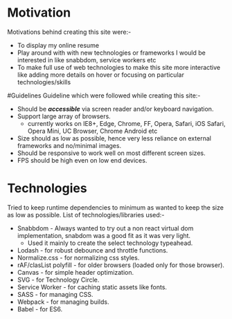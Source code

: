 # Motivation
Motivations behind creating this site were:-
 * To display my online resume
 * Play around with with new technologies or frameworks I would be interested in like snabbdom, service workers etc
 * To make full use of web technologies to make this site more interactive like adding more details on hover or focusing on particular technologies/skills

#Guidelines
Guideline which were followed while creating this site:-
* Should be ***accessible*** via screen reader and/or keyboard navigation.
* Support large array of browsers.
  * currently works on IE8+, Edge, Chrome, FF, Opera, Safari, iOS Safari, Opera Mini, UC Browser, Chrome Android etc
* Size should as low as possible, hence very less reliance on external frameworks and no/minimal images.
* Should be responsive to work well on most different screen sizes.
* FPS should be high even on low end devices.

# Technologies
Tried to keep runtime dependencies to minimum as wanted to keep the size as low as possible.
List of technologies/libraries used:-
* Snabbdom - Always wanted to try out a non react virtual dom implementation, snabdom was a good fit as it was very light.
  * Used it mainly to create the select technology typeahead.
* Lodash - for robust debounce and throttle functions.
* Normalize.css - for normalizing css styles.
* rAF/clasList polyfill - for older browsers (loaded only for those browser).
* Canvas - for simple header optimization.
* SVG - for Technology Circle.
* Service Worker - for caching static assets like fonts.
* SASS - for managing CSS.
* Webpack - for managing builds.
* Babel - for ES6.